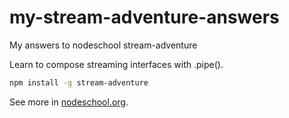 my-stream-adventure-answers
===========================

My answers to nodeschool stream-adventure

Learn to compose streaming interfaces with .pipe().
```bash
npm install -g stream-adventure
```

See more in [nodeschool.org](http://nodeschool.io/#workshoppers).



